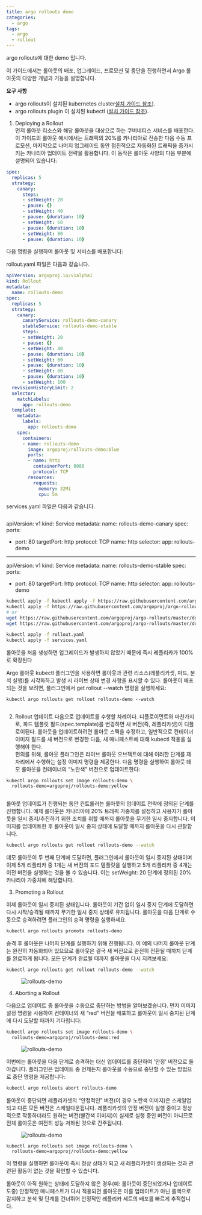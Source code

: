 ```yaml
---
title: argo rollouts demo
categories:
  - argo
tags:
  - argo
  - rollout
---
```


argo rollouts에 대한  demo 입니다.  

이 가이드에서는 롤아웃의 배포, 업그레이드, 프로모션 및 중단을 진행하면서 Argo 롤아웃의 다양한 개념과 기능을 설명합니다.  

**요구 사항**
- argo rollouts이 설치된 kubernetes cluster[설치 가이드 참조](https://argo-rollouts.readthedocs.io/en/stable/installation/#controller-installation)).
- argo rollouts plugin 이 설치된 kubectl ([설치 가이드 참조](https://argo-rollouts.readthedocs.io/en/stable/installation/#kubectl-plugin-installation)).


1. Deploying a Rollout  
먼저 롤아웃 리소스와 해당 롤아웃을 대상으로 하는 쿠버네티스 서비스를 배포한다. 이 가이드의 롤아웃 예시에서는 트래픽의 20%를 카나리아로 전송한 다음 수동 프로모션, 마지막으로 나머지 업그레이드 동안 점진적으로 자동화된 트래픽을 증가시키는 카나리아 업데이트 전략을 활용합니다. 이 동작은 롤아웃 사양의 다음 부분에 설명되어 있습니다:  

```yaml
spec:
  replicas: 5
  strategy:
    canary:
      steps:
      - setWeight: 20
      - pause: {}
      - setWeight: 40
      - pause: {duration: 10}
      - setWeight: 60
      - pause: {duration: 10}
      - setWeight: 80
      - pause: {duration: 10}
```

다음 명령을 실행하여  롤아웃 및 서비스를 배포합니다:  

rollout.yaml 파일은 다음과 같습니다.  

```yaml
apiVersion: argoproj.io/v1alpha1
kind: Rollout
metadata:
  name: rollouts-demo
spec:
  replicas: 5
  strategy:
    canary:
      canaryService: rollouts-demo-canary
      stableService: rollouts-demo-stable
      steps:
      - setWeight: 20
      - pause: {}
      - setWeight: 40
      - pause: {duration: 10}
      - setWeight: 60
      - pause: {duration: 10}
      - setWeight: 80
      - pause: {duration: 10}
      - setWeight: 100
  revisionHistoryLimit: 2
  selector:
    matchLabels:
      app: rollouts-demo
  template:
    metadata:
      labels:
        app: rollouts-demo
    spec:
      containers:
      - name: rollouts-demo
        image: argoproj/rollouts-demo:blue
        ports:
        - name: http
          containerPort: 8080
          protocol: TCP
        resources:
          requests:
            memory: 32Mi
            cpu: 5m
```

services.yaml 파일은 다음과 같습니다.

```yaml


```
apiVersion: v1
kind: Service
metadata:
  name: rollouts-demo-canary
spec:
  ports:
  - port: 80
    targetPort: http
    protocol: TCP
    name: http
  selector:
    app: rollouts-demo

---
apiVersion: v1
kind: Service
metadata:
  name: rollouts-demo-stable
spec:
  ports:
  - port: 80
    targetPort: http
    protocol: TCP
    name: http
  selector:
    app: rollouts-demo
```bash
kubectl apply -f kubectl apply -f https://raw.githubusercontent.com/argoproj/argo-rollouts/master/docs/getting-started/nginx/rollout.yaml
kubectl apply -f https://raw.githubusercontent.com/argoproj/argo-rollouts/master/docs/getting-started/nginx/services.yaml
# or
wget https://raw.githubusercontent.com/argoproj/argo-rollouts/master/docs/getting-started/nginx/rollout.yaml
wget https://raw.githubusercontent.com/argoproj/argo-rollouts/master/docs/getting-started/nginx/services.yaml

kubectl apply -f rollout.yaml
kubectl apply -f services.yaml
```

롤아웃을 처음 생성하면 업그레이드가 발생하지 않았기 때문에 즉시 레플리카가 100%로 확장된다

Argo 롤아웃 kubectl 플러그인을 사용하면 롤아웃과 관련 리소스(레플리카셋, 파드, 분석 실행)를 시각화하고 발생 시 라이브 상태 변경 사항을 표시할 수 있다. 롤아웃이 배포되는 것을 보려면, 플러그인에서 get rollout --watch 명령을 실행하세요:

```basyh
kubectl argo rollouts get rollout rollouts-demo --watch
```

<figure style="width: 100%" class="align-center">
  <img src="{{ site.url }}{{ site.baseurl }}/assets/images/argo/10-deploy-initial-rollouts-demo.png" alt="">
  <figcaption></figcaption>
</figure>  

2.  Rollout 업데이트
다음으로 업데이트를 수행할 차례이다. 디플로이먼트와 마찬가지로, 파드 템플릿 필드(spec.template)를 변경하면 새 버전(즉, 레플리카셋)이 디플로이된다. 롤아웃을 업데이트하려면 롤아웃 스펙을 수정하고, 일반적으로 컨테이너 이미지 필드를 새 버전으로 변경한 다음, 새 매니페스트에 대해 kubectl 적용을 실행해야 한다.  
편의를 위해, 롤아웃 플러그인은 라이브 롤아웃 오브젝트에 대해 이러한 단계를 제자리에서 수행하는 설정 이미지 명령을 제공한다. 다음 명령을 실행하여 롤아웃 데모 롤아웃을 컨테이너의 “노란색” 버전으로 업데이트한다:  

```bash
kubectl argo rollouts set image rollouts-demo \
  rollouts-demo=argoproj/rollouts-demo:yellow
```

<figure style="width: 100%" class="align-center">
  <img src="{{ site.url }}{{ site.baseurl }}/assets/images/argo/11-update-rollouts.png" alt="">
  <figcaption></figcaption>
</figure>  


롤아웃 업데이트가 진행되는 동안 컨트롤러는 롤아웃의 업데이트 전략에 정의된 단계를 진행합니다. 예제 롤아웃은 카나리아에 20% 트래픽 가중치를 설정하고 사용자가 롤아웃을 일시 중지/추진하기 위한 조치를 취할 때까지 롤아웃을 무기한 일시 중지합니다. 이미지를 업데이트한 후 롤아웃이 일시 중지 상태에 도달할 때까지 롤아웃을 다시 관찰합니다.

```bash
kubectl argo rollouts get rollout rollouts-demo --watch
```

데모 롤아웃이 두 번째 단계에 도달하면, 플러그인에서 롤아웃이 일시 중지된 상태이며 이제 5개 리플리카 중 1개는 새 버전의 포드 템플릿을 실행하고 5개 리플리카 중 4개는 이전 버전을 실행하는 것을 볼 수 있습니다. 이는 setWeight: 20 단계에 정의된 20% 카나리아 가중치에 해당합니다.

3. Promoting a Rollout

이제 롤아웃이 일시 중지된 상태입니다. 롤아웃이 기간 없이 일시 중지 단계에 도달하면 다시 시작/승격될 때까지 무기한 일시 중지 상태로 유지됩니다. 롤아웃을 다음 단계로 수동으로 승격하려면 플러그인의 승격 명령을 실행하세요.

```bash
kubectl argo rollouts promote rollouts-demo
```
승격 후 롤아웃은 나머지 단계를 실행하기 위해 진행됩니다. 이 예의 나머지 롤아웃 단계는 완전히 자동화되어 있으므로 롤아웃은 결국 새 버전으로 완전히 전환될 때까지 단계를 완료하게 됩니다. 모든 단계가 완료될 때까지 롤아웃을 다시 지켜보세요:

```bash
kubectl argo rollouts get rollout rollouts-demo --watch
```

<figure style="width: 100%" class="align-center">
  <img src="{{ site.url }}{{ site.baseurl }}/assets/images/argo/12-prompting-rollouts-demo.png" alt="rollouts-demo">
  <figcaption></figcaption>
</figure>  

4. Aborting a Rollout

다음으로 업데이트 중 롤아웃을 수동으로 중단하는 방법을 알아보겠습니다. 먼저 이미지 설정 명령을 사용하여 컨테이너의 새 “red” 버전을 배포하고 롤아웃이 일시 중지된 단계에 다시 도달할 때까지 기다립니다:

```bash
kubectl argo rollouts set image rollouts-demo \
  rollouts-demo=argoproj/rollouts-demo:red
```

<figure style="width: 100%" class="align-center">
  <img src="{{ site.url }}{{ site.baseurl }}/assets/images/argo/12-abort-rollouts-demo.png" alt="rollouts-demo">
  <figcaption></figcaption>
</figure> 

이번에는 롤아웃을 다음 단계로 승격하는 대신 업데이트를 중단하여 '안정' 버전으로 돌아갑니다. 플러그인은 업데이트 중 언제든지 롤아웃을 수동으로 중단할 수 있는 방법으로 중단 명령을 제공합니다:

```bash
kubectl argo rollouts abort rollouts-demo
```
롤아웃이 중단되면 레플리카셋의 “안정적인” 버전(이 경우 노란색 이미지)은 스케일업되고 다른 모든 버전은 스케일다운됩니다. 레플리카셋의 안정 버전이 실행 중이고 정상적으로 작동하더라도 원하는 버전(빨간색 이미지)이 실제로 실행 중인 버전이 아니므로 전체 롤아웃은 여전히 성능 저하된 것으로 간주됩니다.


<figure style="width: 100%" class="align-center">
  <img src="{{ site.url }}{{ site.baseurl }}/assets/images/argo/13-stable-rollouts-demo.png" alt="rollouts-demo">
  <figcaption></figcaption>
</figure> 

```
kubectl argo rollouts set image rollouts-demo \
  rollouts-demo=argoproj/rollouts-demo:yellow
```
이 명령을 실행하면 롤아웃이 즉시 정상 상태가 되고 새 레플리카셋이 생성되는 것과 관련된 활동이 없는 것을 확인할 수 있습니다.

롤아웃이 아직 원하는 상태에 도달하지 않은 경우(예: 롤아웃이 중단되었거나 업데이트 도중) 안정적인 매니페스트가 다시 적용되면 롤아웃은 이를 업데이트가 아닌 롤백으로 감지하고 분석 및 단계를 건너뛰어 안정적인 레플리카 세트의 배포를 빠르게 추적합니다.

